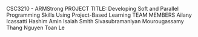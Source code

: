 CSC3210 - ARMStrong
PROJECT TITLE: Developing Soft and Parallel Programming Skills Using Project-Based Learning
TEAM MEMBERS
Ailany Icassatti
Hashim Amin
Isaiah Smith
Sivasubramaniyan Mourougassamy
Thang Nguyen
Toan Le
